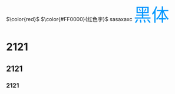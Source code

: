 $\color{red}$
$\color{#FF0000}{红色字}$
<font face="">sasaxaxc</font>
<font color=#0099ff size=12 face="黑体">黑体</font>

<h1>2121</h1>
<h2>2121</h2>
<h3>2121</h3>